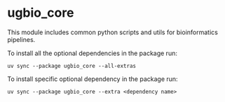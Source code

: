 # ugbio_core

This module includes common python scripts and utils for bioinformatics pipelines.

To install all the optional dependencies in the package run:

`uv sync --package ugbio_core --all-extras`

To install specific optional dependency in the package run:

`uv sync --package ugbio_core --extra <dependency name>`
